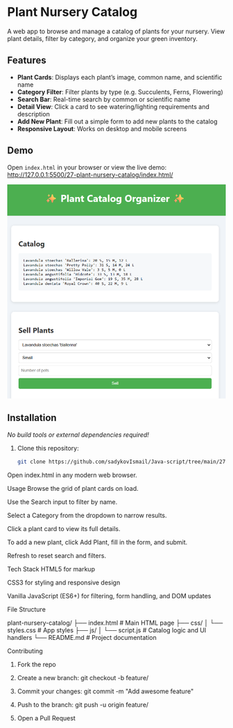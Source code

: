 # Plant Nursery Catalog

A web app to browse and manage a catalog of plants for your nursery. View plant details, filter by category, and organize your green inventory.

## Features

- **Plant Cards**: Displays each plant’s image, common name, and scientific name  
- **Category Filter**: Filter plants by type (e.g. Succulents, Ferns, Flowering)  
- **Search Bar**: Real-time search by common or scientific name  
- **Detail View**: Click a card to see watering/lighting requirements and description  
- **Add New Plant**: Fill out a simple form to add new plants to the catalog  
- **Responsive Layout**: Works on desktop and mobile screens  

## Demo

Open `index.html` in your browser or view the live demo:  
<http://127.0.0.1:5500/27-plant-nursery-catalog/index.html/>

![Screenshot of the Plant Nursery Catalog app](./screenshot.png)

## Installation

_No build tools or external dependencies required!_

1. Clone this repository:  
   ```bash
   git clone https://github.com/sadykovIsmail/Java-script/tree/main/27-plant-nursery-catalog
Open index.html in any modern web browser.

Usage
Browse the grid of plant cards on load.

Use the Search input to filter by name.

Select a Category from the dropdown to narrow results.

Click a plant card to view its full details.

To add a new plant, click Add Plant, fill in the form, and submit.

Refresh to reset search and filters.

Tech Stack
HTML5 for markup

CSS3 for styling and responsive design

Vanilla JavaScript (ES6+) for filtering, form handling, and DOM updates

File Structure

plant-nursery-catalog/
├── index.html             # Main HTML page
├── css/
│   └── styles.css         # App styles
├── js/
│   └── script.js          # Catalog logic and UI handlers
└── README.md              # Project documentation

Contributing
1) Fork the repo

2) Create a new branch:
git checkout -b feature/<your-branch-name>

3) Commit your changes:
git commit -m "Add awesome feature"

4) Push to the branch:
git push -u origin feature/<your-branch-name>

5) Open a Pull Request